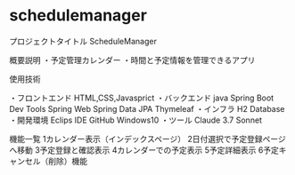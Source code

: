 # schedulemanager
プロジェクトタイトル
ScheduleManager

概要説明
・予定管理カレンダー
・時間と予定情報を管理できるアプリ

使用技術

・フロントエンド
HTML,CSS,Javasprict
・バックエンド
java
Spring Boot Dev Tools
Spring Web
Spring Data JPA
Thymeleaf
・インフラ
H2 Database
・開発環境
Eclips IDE
GitHub
Windows10
・ツール
Claude 3.7 Sonnet

機能一覧
1カレンダー表示（インデックスページ）
2日付選択で予定登録ページへ移動
3予定登録と確認表示
4カレンダーでの予定表示
5予定詳細表示
6予定キャンセル（削除）機能
